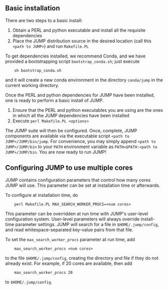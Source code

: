 ## Basic installation
There are two steps to a basic install:

1. Obtain a PERL and python executable and install all the requisite
dependencies
1. Place the JUMP distribution source in the desired location (call
this `<path to JUMP>`) and run `Makefile.PL`

To get dependencies installed, we recommend Conda, and we have
provided a bootstrapping script `bootstrap_conda.sh`; just execute

```
    sh bootstrap_conda.sh
```

and it will create a new conda environment in the directory
`conda/jump` in the current working directory.

Once the PERL and python dependencies for JUMP have been installed,
one is ready to perform a basic install of JUMP.

1. Ensure that the PERL and python executables you are using are the
ones in which all the JUMP dependencies have been installed
1. Execute `perl Makefile.PL <options>`

The JUMP suite will then be configured.  Once, complete, JUMP
components are available via the executable script `<path to
JUMP>/JUMP/bin/jump`.  For convenience, you may simply append `<path to
JUMP>/JUMP/bin` to your `PATH` environment variable as `PATH=$PATH:<path to
JUMP>/JUMP/bin`.  You are now ready to run JUMP!

## Configuring JUMP to use multiple cores
JUMP contains configuration parameters that control how many cores
JUMP will use.  This parameter can be set at installation time or
afterwards.

To configure at installation time, do

```
    perl Makefile.PL MAX_SEARCH_WORKER_PROCS=<num cores>
```

This parameter can be overridden at run time with JUMP's user-level
configuration system.  User-level parameters will always override
install-time parameter settings.  JUMP will search for a file in
`$HOME/.jump/config`, and read whitespace-separated key-value pairs
from that file.  

To set the `max_search_worker_procs`
parameter at run time, add

```
    max_search_worker_procs <num cores>
```

to the file `$HOME/.jump/config`, creating the directory and file if
they do not already exist.  For example, if 20 cores are available,
then add

```
    max_search_worker_procs 20
```

to `$HOME/.jump/config`.